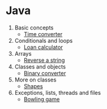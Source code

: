# Java
1. Basic concepts
	- [Time converter](https://github.com/HenestrosaConH/sololearn/tree/main/Java/1.%20Basic%20concepts/Time%20converter)
2. Conditionals and loops
	- [Loan calculator](https://github.com/HenestrosaConH/sololearn/tree/main/Java/2.%20Conditionals%20and%20loops/Loan%20calculator)
3. Arrays
	- [Reverse a string](https://github.com/HenestrosaConH/sololearn/tree/main/Java/3.%20Arrays/Reverse%20a%20string)
4. Classes and objects
	- [Binary converter](https://github.com/HenestrosaConH/sololearn/tree/main/Java/4.%20Classes%20and%20objects/Binary%20converter)
5. More on classes
	- [Shapes](https://github.com/HenestrosaConH/sololearn/tree/main/Java/5.%20More%20on%20classes/Shapes)
6. Exceptions, lists, threads and files
	- [Bowling game](https://github.com/HenestrosaConH/sololearn/tree/main/Java/6.%20Exceptions%2C%20lists%2C%20threads%20and%20files/Bowling%20game)
